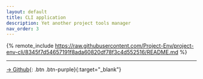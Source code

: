 ```yaml
---
layout: default
title: CLI application
description: Yet another project tools manager
nav_order: 3
---
```


{% remote_include https://raw.githubusercontent.com/Project-Env/project-env-cli/8345f7d54657191f8ada60820df78f3c4d552516/README.md %}

---

[→ Github](https://github.com/Project-Env/project-env-cli){: .btn .btn-purple}{:target="_blank"}